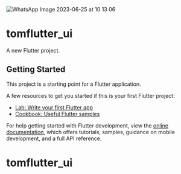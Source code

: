 ![WhatsApp Image 2023-06-25 at 10 13 06](https://github.com/iwtriplet/tomflutter_ui/assets/116769915/fa4fe3ac-7ad9-4095-92ef-39e82036e5f1)
# tomflutter_ui

A new Flutter project.

## Getting Started

This project is a starting point for a Flutter application.

A few resources to get you started if this is your first Flutter project:

- [Lab: Write your first Flutter app](https://docs.flutter.dev/get-started/codelab)
- [Cookbook: Useful Flutter samples](https://docs.flutter.dev/cookbook)

For help getting started with Flutter development, view the
[online documentation](https://docs.flutter.dev/), which offers tutorials,
samples, guidance on mobile development, and a full API reference.
# tomflutter_ui
